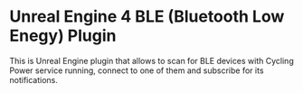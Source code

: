 # Unreal Engine 4 BLE (Bluetooth Low Enegy) Plugin

This is Unreal Engine plugin that allows to scan for BLE devices with Cycling Power service running, connect to one of them and subscribe for its notifications.
